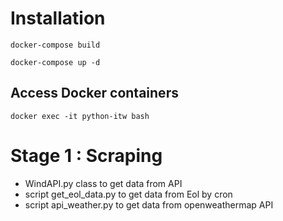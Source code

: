 # Installation

`docker-compose build`

`docker-compose up -d`

## Access Docker containers

`docker exec -it python-itw bash`

# Stage 1 : Scraping

- WindAPI.py class to get data from API
- script get_eol_data.py to get data from Eol by cron
- script api_weather.py to get data from openweathermap API